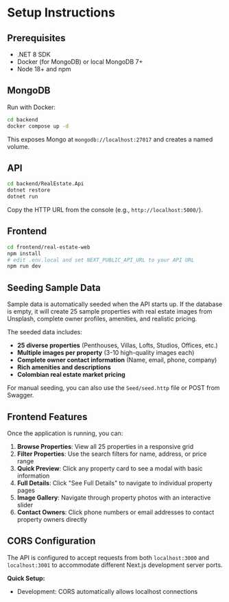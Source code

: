 # Setup Instructions

## Prerequisites
- .NET 8 SDK
- Docker (for MongoDB) or local MongoDB 7+
- Node 18+ and npm

## MongoDB
Run with Docker:
```bash
cd backend
docker compose up -d
```
This exposes Mongo at `mongodb://localhost:27017` and creates a named volume.

## API
```bash
cd backend/RealEstate.Api
dotnet restore
dotnet run
```
Copy the HTTP URL from the console (e.g., `http://localhost:5000/`).

## Frontend
```bash
cd frontend/real-estate-web
npm install
# edit .env.local and set NEXT_PUBLIC_API_URL to your API URL
npm run dev
```

## Seeding Sample Data
Sample data is automatically seeded when the API starts up. If the database is empty, it will create 25 sample properties with real estate images from Unsplash, complete owner profiles, amenities, and realistic pricing.

The seeded data includes:
- **25 diverse properties** (Penthouses, Villas, Lofts, Studios, Offices, etc.)
- **Multiple images per property** (3-10 high-quality images each)
- **Complete owner contact information** (Name, email, phone, company)
- **Rich amenities and descriptions**
- **Colombian real estate market pricing**

For manual seeding, you can also use the `Seed/seed.http` file or POST from Swagger.

## Frontend Features
Once the application is running, you can:

1. **Browse Properties**: View all 25 properties in a responsive grid
2. **Filter Properties**: Use the search filters for name, address, or price range
3. **Quick Preview**: Click any property card to see a modal with basic information
4. **Full Details**: Click "See Full Details" to navigate to individual property pages
5. **Image Gallery**: Navigate through property photos with an interactive slider
6. **Contact Owners**: Click phone numbers or email addresses to contact property owners directly

## CORS Configuration
The API is configured to accept requests from both `localhost:3000` and `localhost:3001` to accommodate different Next.js development server ports.


**Quick Setup:**
- Development: CORS automatically allows localhost connections
